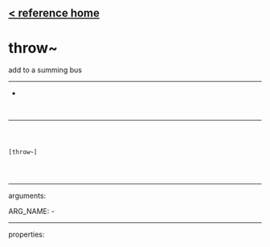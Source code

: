 [< reference home](index.html)
---

# throw~


add to a summing bus

---

-
<br>


---


```



[throw~]


            
```

---
arguments:

ARG_NAME: -<br>

---
properties:


